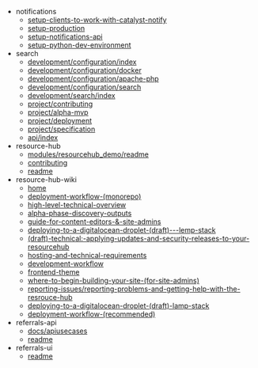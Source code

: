 - notifications
  - [setup-clients-to-work-with-catalyst-notify](notifications/setup-clients-to-work-with-catalyst-notify)
  - [setup-production](notifications/setup-production)
  - [setup-notifications-api](notifications/setup-notifications-api)
  - [setup-python-dev-environment](notifications/setup-python-dev-environment)
- search
  - [development/configuration/index](search/development/configuration/index)
  - [development/configuration/docker](search/development/configuration/docker)
  - [development/configuration/apache-php](search/development/configuration/apache-php)
  - [development/configuration/search](search/development/configuration/search)
  - [development/search/index](search/development/search/index)
  - [project/contributing](search/project/contributing)
  - [project/alpha-mvp](search/project/alpha-mvp)
  - [project/deployment](search/project/deployment)
  - [project/specification](search/project/specification)
  - [api/index](search/api/index)
- resource-hub
  - [modules/resourcehub_demo/readme](resource-hub/modules/resourcehub_demo/readme)
  - [contributing](resource-hub/contributing)
  - [readme](resource-hub/readme)
- resource-hub-wiki
  - [home](resource-hub-wiki/home)
  - [deployment-workflow-(monorepo)](resource-hub-wiki/deployment-workflow-(monorepo))
  - [high-level-technical-overview](resource-hub-wiki/high-level-technical-overview)
  - [alpha-phase-discovery-outputs](resource-hub-wiki/alpha-phase-discovery-outputs)
  - [guide-for-content-editors-&-site-admins](resource-hub-wiki/guide-for-content-editors-&-site-admins)
  - [deploying-to-a-digitalocean-droplet-(draft)---lemp-stack](resource-hub-wiki/deploying-to-a-digitalocean-droplet-(draft)---lemp-stack)
  - [(draft)-technical:-applying-updates-and-security-releases-to-your-resourcehub](resource-hub-wiki/(draft)-technical:-applying-updates-and-security-releases-to-your-resourcehub)
  - [hosting-and-technical-requirements](resource-hub-wiki/hosting-and-technical-requirements)
  - [development-workflow](resource-hub-wiki/development-workflow)
  - [frontend-theme](resource-hub-wiki/frontend-theme)
  - [where-to-begin-building-your-site-(for-site-admins)](resource-hub-wiki/where-to-begin-building-your-site-(for-site-admins))
  - [reporting-issues/reporting-problems-and-getting-help-with-the-resrouce-hub](resource-hub-wiki/reporting-issues/reporting-problems-and-getting-help-with-the-resrouce-hub)
  - [deploying-to-a-digitalocean-droplet-(draft)-lamp-stack](resource-hub-wiki/deploying-to-a-digitalocean-droplet-(draft)-lamp-stack)
  - [deployment-workflow-(recommended)](resource-hub-wiki/deployment-workflow-(recommended))
- referrals-api
  - [docs/apiusecases](referrals-api/docs/apiusecases)
  - [readme](referrals-api/readme)
- referrals-ui
  - [readme](referrals-ui/readme)
